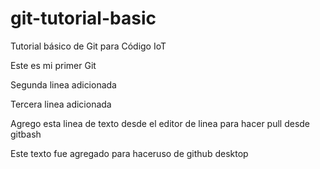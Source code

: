 
# git-tutorial-basic
Tutorial básico de Git para Código IoT

Este es mi primer Git

Segunda linea adicionada

Tercera linea adicionada

Agrego esta linea de texto desde el editor de linea para hacer pull desde gitbash

Este texto fue agregado para haceruso de github desktop

